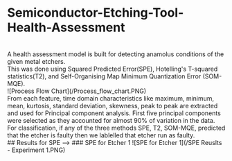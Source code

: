 # Semiconductor-Etching-Tool-Health-Assessment
<br />
A health assessment model is built for detecting anamolus conditions of the given metal etchers. 
<br />
This was done using Squared Predicted Error(SPE), Hotelling's T-squared statistics(T2), and Self-Organising Map Minimum Quantization Error (SOM-MQE).
<br />
![Process Flow Chart](/Process_flow_chart.PNG)
<br />
From each feature, time domain characteristics like maximum, minimum, mean, kurtosis, standard deviation, skewness, peak to peak are extracted and used for Principal component analysis. First five principal components were selected as they accounted for almost 90% of variation in the data.
<br />
For classification, if any of the three methods SPE, T2, SOM-MQE, predicted that the etcher is faulty then we lablelled that etcher run as faulty.
<br />
## Results for SPE -->
### SPE for Etcher 1
![SPE for Etcher 1](/SPE Reuslts - Experiment 1.PNG)
